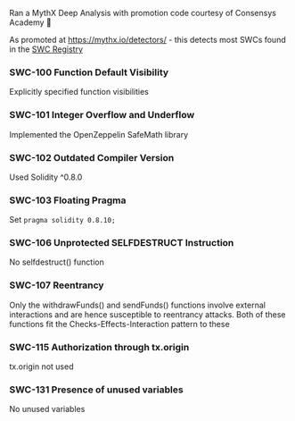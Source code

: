 Ran a MythX Deep Analysis with promotion code courtesy of Consensys Academy 🍻

As promoted at https://mythx.io/detectors/ - this detects most SWCs found in the [SWC Registry](https://swcregistry.io/)

### SWC-100 Function Default Visibility

Explicitly specified function visibilities

### SWC-101 Integer Overflow and Underflow

Implemented the OpenZeppelin SafeMath library

### SWC-102 Outdated Compiler Version

Used Solidity ^0.8.0

### SWC-103 Floating Pragma

Set `pragma solidity 0.8.10;`

### SWC-106 Unprotected SELFDESTRUCT Instruction

No selfdestruct() function

### SWC-107 Reentrancy

Only the withdrawFunds() and sendFunds() functions involve external interactions and are hence susceptible to reentrancy attacks. Both of these functions fit the Checks-Effects-Interaction pattern to these

### SWC-115 Authorization through tx.origin

tx.origin not used

### SWC-131 Presence of unused variables

No unused variables
